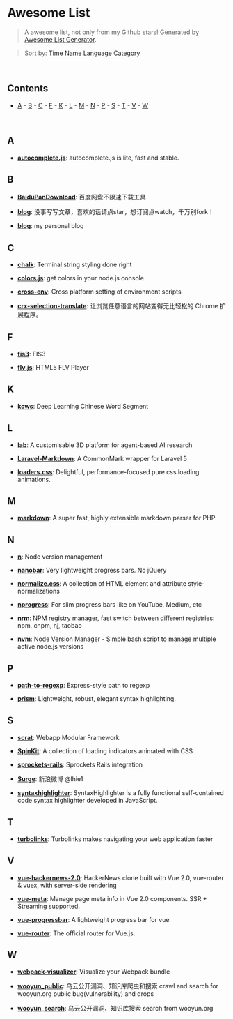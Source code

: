 # Awesome List

> A awesome list, not only from my Github stars! Generated by [Awesome List Generator](https://github.com/ttionya/Awesome-List-Generator).

> Sort by: [Time](https://github.com/ttionya/AwesomeList/blob/master/README.md) [Name](https://github.com/ttionya/AwesomeList/blob/master/README-NAME.md) [Language](https://github.com/ttionya/AwesomeList/blob/master/README-LANGUAGE.md) [Category](https://github.com/ttionya/AwesomeList/blob/master/README-CATEGORY.md) 

<br>

## Contents 

- [A](#a) - [B](#b) - [C](#c) - [F](#f) - [K](#k) - [L](#l) - [M](#m) - [N](#n) - [P](#p) - [S](#s) - [T](#t) - [V](#v) - [W](#w) 

<br>

## A

- [**autocomplete.js**](https://github.com/autocompletejs/autocomplete.js): autocomplete.js is lite, fast and stable.

## B

- [**BaiduPanDownload**](https://github.com/Mrs4s/BaiduPanDownload): 百度网盘不限速下载工具

- [**blog**](https://github.com/fouber/blog): 没事写写文章，喜欢的话请点star，想订阅点watch，千万别fork！

- [**blog**](https://github.com/xufei/blog): my personal blog

## C

- [**chalk**](https://github.com/chalk/chalk): Terminal string styling done right

- [**colors.js**](https://github.com/Marak/colors.js): get colors in your node.js console

- [**cross-env**](https://github.com/kentcdodds/cross-env): Cross platform setting of environment scripts

- [**crx-selection-translate**](https://github.com/Selection-Translator/crx-selection-translate): 让浏览任意语言的网站变得无比轻松的 Chrome 扩展程序。

## F

- [**fis3**](https://github.com/fex-team/fis3): FIS3

- [**flv.js**](https://github.com/Bilibili/flv.js): HTML5 FLV Player

## K

- [**kcws**](https://github.com/koth/kcws): Deep Learning Chinese Word Segment 

## L

- [**lab**](https://github.com/deepmind/lab): A customisable 3D platform for agent-based AI research

- [**Laravel-Markdown**](https://github.com/GrahamCampbell/Laravel-Markdown): A CommonMark wrapper for Laravel 5

- [**loaders.css**](https://github.com/ConnorAtherton/loaders.css): Delightful, performance-focused pure css loading animations.

## M

- [**markdown**](https://github.com/cebe/markdown): A super fast, highly extensible markdown parser for PHP

## N

- [**n**](https://github.com/tj/n): Node version management

- [**nanobar**](https://github.com/jacoborus/nanobar): Very lightweight progress bars. No jQuery

- [**normalize.css**](https://github.com/necolas/normalize.css): A collection of HTML element and attribute style-normalizations

- [**nprogress**](https://github.com/rstacruz/nprogress): For slim progress bars like on YouTube, Medium, etc

- [**nrm**](https://github.com/Pana/nrm): NPM registry manager, fast switch between different registries: npm, cnpm, nj, taobao

- [**nvm**](https://github.com/creationix/nvm): Node Version Manager - Simple bash script to manage multiple active node.js versions

## P

- [**path-to-regexp**](https://github.com/pillarjs/path-to-regexp): Express-style path to regexp

- [**prism**](https://github.com/PrismJS/prism): Lightweight, robust, elegant syntax highlighting.

## S

- [**scrat**](https://github.com/scrat-team/scrat): Webapp Modular Framework

- [**SpinKit**](https://github.com/tobiasahlin/SpinKit): A collection of loading indicators animated with CSS

- [**sprockets-rails**](https://github.com/rails/sprockets-rails): Sprockets Rails integration

- [**Surge**](https://github.com/lhie1/Surge): 新浪微博 @lhie1

- [**syntaxhighlighter**](https://github.com/syntaxhighlighter/syntaxhighlighter): SyntaxHighlighter is a fully functional self-contained code syntax highlighter developed in JavaScript.

## T

- [**turbolinks**](https://github.com/turbolinks/turbolinks): Turbolinks makes navigating your web application faster

## V

- [**vue-hackernews-2.0**](https://github.com/vuejs/vue-hackernews-2.0): HackerNews clone built with Vue 2.0, vue-router & vuex, with server-side rendering

- [**vue-meta**](https://github.com/declandewet/vue-meta): Manage page meta info in Vue 2.0 components. SSR + Streaming supported.

- [**vue-progressbar**](https://github.com/hilongjw/vue-progressbar): A lightweight progress bar for vue

- [**vue-router**](https://github.com/vuejs/vue-router): The official router for Vue.js.

## W

- [**webpack-visualizer**](https://github.com/chrisbateman/webpack-visualizer): Visualize your Webpack bundle

- [**wooyun_public**](https://github.com/hanc00l/wooyun_public): 乌云公开漏洞、知识库爬虫和搜索   crawl and search for wooyun.org public bug(vulnerability) and drops

- [**wooyun_search**](https://github.com/grt1st/wooyun_search): 乌云公开漏洞、知识库搜索 search from wooyun.org

